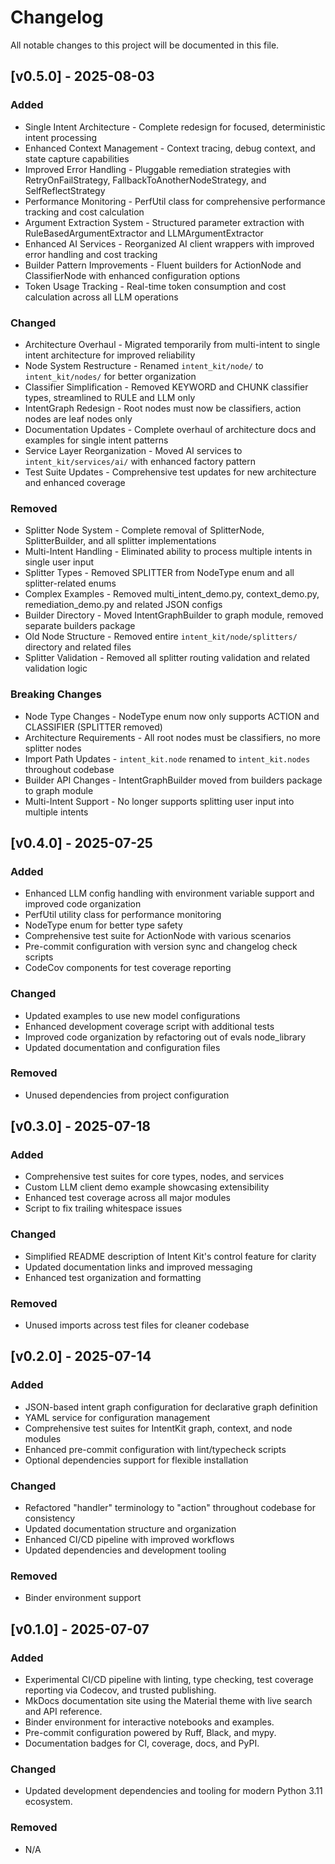 # Changelog

All notable changes to this project will be documented in this file.

## [v0.5.0] - 2025-08-03

### Added
- Single Intent Architecture - Complete redesign for focused, deterministic intent processing
- Enhanced Context Management - Context tracing, debug context, and state capture capabilities
- Improved Error Handling - Pluggable remediation strategies with RetryOnFailStrategy, FallbackToAnotherNodeStrategy, and SelfReflectStrategy
- Performance Monitoring - PerfUtil class for comprehensive performance tracking and cost calculation
- Argument Extraction System - Structured parameter extraction with RuleBasedArgumentExtractor and LLMArgumentExtractor
- Enhanced AI Services - Reorganized AI client wrappers with improved error handling and cost tracking
- Builder Pattern Improvements - Fluent builders for ActionNode and ClassifierNode with enhanced configuration options
- Token Usage Tracking - Real-time token consumption and cost calculation across all LLM operations

### Changed
- Architecture Overhaul - Migrated temporarily from multi-intent to single intent architecture for improved reliability
- Node System Restructure - Renamed `intent_kit/node/` to `intent_kit/nodes/` for better organization
- Classifier Simplification - Removed KEYWORD and CHUNK classifier types, streamlined to RULE and LLM only
- IntentGraph Redesign - Root nodes must now be classifiers, action nodes are leaf nodes only
- Documentation Updates - Complete overhaul of architecture docs and examples for single intent patterns
- Service Layer Reorganization - Moved AI services to `intent_kit/services/ai/` with enhanced factory pattern
- Test Suite Updates - Comprehensive test updates for new architecture and enhanced coverage

### Removed
- Splitter Node System - Complete removal of SplitterNode, SplitterBuilder, and all splitter implementations
- Multi-Intent Handling - Eliminated ability to process multiple intents in single user input
- Splitter Types - Removed SPLITTER from NodeType enum and all splitter-related enums
- Complex Examples - Removed multi_intent_demo.py, context_demo.py, remediation_demo.py and related JSON configs
- Builder Directory - Moved IntentGraphBuilder to graph module, removed separate builders package
- Old Node Structure - Removed entire `intent_kit/node/splitters/` directory and related files
- Splitter Validation - Removed all splitter routing validation and related validation logic

### Breaking Changes
- Node Type Changes - NodeType enum now only supports ACTION and CLASSIFIER (SPLITTER removed)
- Architecture Requirements - All root nodes must be classifiers, no more splitter nodes
- Import Path Updates - `intent_kit.node` renamed to `intent_kit.nodes` throughout codebase
- Builder API Changes - IntentGraphBuilder moved from builders package to graph module
- Multi-Intent Support - No longer supports splitting user input into multiple intents

## [v0.4.0] - 2025-07-25

### Added
- Enhanced LLM config handling with environment variable support and improved code organization
- PerfUtil utility class for performance monitoring
- NodeType enum for better type safety
- Comprehensive test suite for ActionNode with various scenarios
- Pre-commit configuration with version sync and changelog check scripts
- CodeCov components for test coverage reporting

### Changed
- Updated examples to use new model configurations
- Enhanced development coverage script with additional tests
- Improved code organization by refactoring out of evals node_library
- Updated documentation and configuration files

### Removed
- Unused dependencies from project configuration

## [v0.3.0] - 2025-07-18

### Added
- Comprehensive test suites for core types, nodes, and services
- Custom LLM client demo example showcasing extensibility
- Enhanced test coverage across all major modules
- Script to fix trailing whitespace issues

### Changed
- Simplified README description of Intent Kit's control feature for clarity
- Updated documentation links and improved messaging
- Enhanced test organization and formatting

### Removed
- Unused imports across test files for cleaner codebase

## [v0.2.0] - 2025-07-14

### Added
- JSON-based intent graph configuration for declarative graph definition
- YAML service for configuration management
- Comprehensive test suites for IntentKit graph, context, and node modules
- Enhanced pre-commit configuration with lint/typecheck scripts
- Optional dependencies support for flexible installation

### Changed
- Refactored "handler" terminology to "action" throughout codebase for consistency
- Updated documentation structure and organization
- Enhanced CI/CD pipeline with improved workflows
- Updated dependencies and development tooling

### Removed
- Binder environment support

## [v0.1.0] - 2025-07-07

### Added
- Experimental CI/CD pipeline with linting, type checking, test coverage reporting via Codecov, and trusted publishing.
- MkDocs documentation site using the Material theme with live search and API reference.
- Binder environment for interactive notebooks and examples.
- Pre-commit configuration powered by Ruff, Black, and mypy.
- Documentation badges for CI, coverage, docs, and PyPI.

### Changed
- Updated development dependencies and tooling for modern Python 3.11 ecosystem.

### Removed
- N/A

